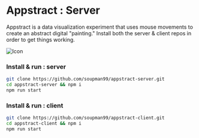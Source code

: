 # Appstract : Server

Appstract is a data visualization experiment that uses mouse movements to create an abstract digital "painting."  Install both the server & client repos in order to get things working.

![Icon](https://raw.githubusercontent.com/soupman99/appstract-server/master/git_assets/hero.png)


### Install & run : server
```sh
git clone https://github.com/soupman99/appstract-server.git
cd appstract-server && npm i
npm run start
```

### Install & run : client
```sh
git clone https://github.com/soupman99/appstract-client.git
cd appstract-client && npm i
npm run start
```



